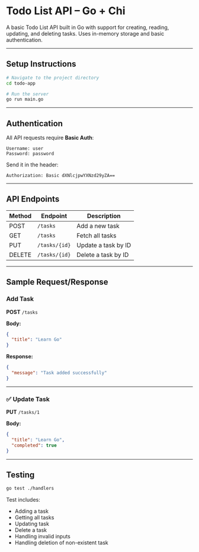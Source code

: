 #  Todo List API – Go + Chi

A basic Todo List API built in Go with support for creating, reading, updating, and deleting tasks.
Uses in-memory storage and basic authentication.

---

## Setup Instructions

```bash
# Navigate to the project directory
cd todo-app

# Run the server
go run main.go
```

---

##  Authentication

All API requests require **Basic Auth**:

```
Username: user
Password: password
```

Send it in the header:

```
Authorization: Basic dXNlcjpwYXNzd29yZA==
```

---

##  API Endpoints

| Method | Endpoint       | Description              |
|--------|----------------|--------------------------|
| POST   | `/tasks`       | Add a new task           |
| GET    | `/tasks`       | Fetch all tasks          |
| PUT    | `/tasks/{id}`  | Update a task by ID      |
| DELETE | `/tasks/{id}`  | Delete a task by ID      |

---

## Sample Request/Response

### Add Task

**POST** `/tasks`

**Body:**

```json
{
  "title": "Learn Go"
}
```

**Response:**

```json
{
  "message": "Task added successfully"
}
```

---

### ✅ Update Task

**PUT** `/tasks/1`

**Body:**

```json
{
  "title": "Learn Go",
  "completed": true
}
```

---

##  Testing
```bash
go test ./handlers
```

Test includes:
- Adding a task
- Getting all tasks
- Updating task
- Delete a task
- Handling invalid inputs
- Handling deletion of non-existent task


